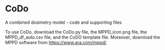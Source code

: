 # CoDo
A combined dosimetry model - code and supporting files

To use CoDo, download the CoDo.py file, the MPPD_icon.png file, the MPPD_df_auto.csv file, and the CoDO template file.
Moreover, download the MPPD software from https://www.ara.com/mppd/
